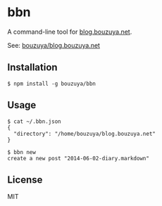 # bbn

A command-line tool for [blog.bouzuya.net](http://blog.bouzuya.net).

See: [bouzuya/blog.bouzuya.net][]

## Installation

    $ npm install -g bouzuya/bbn

## Usage

    $ cat ~/.bbn.json
    {
      "directory": "/home/bouzuya/blog.bouzuya.net"
    }

    $ bbn new
    create a new post "2014-06-02-diary.markdown"

## License

MIT

[bouzuya/blog.bouzuya.net]: https://github.com/bouzuya/blog.bouzuya.net
